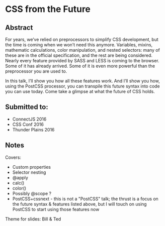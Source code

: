 # CSS from the Future

## Abstract
For years, we’ve relied on preprocessors to simplify CSS development, but the time is coming when we won’t need this anymore. Variables, mixins, mathematic calculations, color manipulation, and nested selectors: many of these are in the official specification, and the rest are being considered. Nearly every feature provided by SASS and LESS is coming to the browser. Some of it has already arrived. Some of it is even more powerful than the preprocessor you are used to.

In this talk, I’ll show you how all these features work. And I’ll show you how, using the PostCSS processor, you can transpile this future syntax into code you can use today. Come take a glimpse at what the future of CSS holds.


## Submitted to:
* ConnectJS 2016
* CSS Conf 2016
* Thunder Plains 2016


## Notes
Covers:
* Custom properties
* Selector nesting
* @apply
* calc()
* color()
* Possibly @scope ?
* PostCSS+cssnext - this is not a "PostCSS" talk; the thrust is a focus on the future syntax & features listed above, but I will touch on using PostCSS to start using those features now

Theme for slides: Bill & Ted
